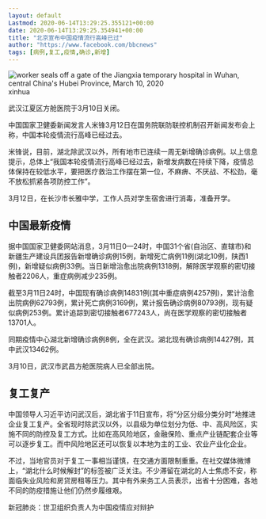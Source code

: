 ```yaml
---
layout: default
Lastmod: 2020-06-14T13:29:25.355121+00:00
date: 2020-06-14T13:29:25.354941+00:00
title: "北京宣布中国疫情流行高峰已过"
author: "https://www.facebook.com/bbcnews"
tags: [病例,复工,疫情,确诊,新增]
---
```


 ![worker seals off a gate of the Jiangxia temporary hospital in Wuhan, central China's Hubei Province, March 10, 2020](https://images.weserv.nl/?url=https%3A//ichef.bbci.co.uk/news/320/cpsprodpb/3BEF/production/_111234351_xxjwsme007008_20200312_cbmfn0a001.jpg) xinhua 

武汉江夏区方舱医院于3月10日关闭。

中国国家卫健委新闻发言人米锋3月12日在国务院联防联控机制召开新闻发布会上称，中国本轮疫情流行高峰已经过去。

米锋说，目前，湖北除武汉以外，所有地市已连续一周无新增确诊病例。以上信息提示，总体上“我国本轮疫情流行高峰已经过去，新增发病数在持续下降，疫情总体保持在较低水平，要把医疗救治工作摆在第一位，不麻痹、不厌战、不松劲，毫不放松抓紧各项防控工作”。

3月12日，在长沙市长雅中学，工作人员对学生宿舍进行消毒，准备开学。

中国最新疫情
------

据中国国家卫健委网站消息，3月11日0—24时，中国31个省(自治区、直辖市)和新疆生产建设兵团报告新增确诊病例15例，新增死亡病例11例(湖北10例，陕西1例)，新增疑似病例33例。当日新增治愈出院病例1318例，解除医学观察的密切接触者2206人，重症病例减少235例。

截至3月11日24时，中国现有确诊病例14831例(其中重症病例4257例)，累计治愈出院病例62793例，累计死亡病例3169例，累计报告确诊病例80793例，现有疑似病例253例。累计追踪到密切接触者677243人，尚在医学观察的密切接触者13701人。

同期疫情中心湖北新增确诊病例8例，全在武汉。湖北现有确诊病例14427例，其中武汉13462例。

3月10日，武汉市武昌方舱医院病人已全部出院。

复工复产
----

中国领导人习近平访问武汉后，湖北省于11日宣布，将“分区分级分类分时”地推进企业复工复产。全省现时除武汉以外，以县级为单位划分为低、中、高风险区，实施不同的防控及复工方式。比如在高风险地区，金融保险、重点产业链配套企业等可以逐步复工。而中风险地区还可以恢复以本地为主的工业、农业产业化企业。

不过，当地官员对于复工一事相当谨慎，在交通方面限制重重。在社交媒体微博上，“湖北什么时候解封”的标签被广泛关注。不少滞留在湖北的人士焦虑不安，称面临失业风险和房贷房租等压力。其中有外来务工人员表示，出省十分困难，各地不同的防疫措施让他们仍然步履维艰。

新冠肺炎：世卫组织负责人为中国疫情应对辩护

